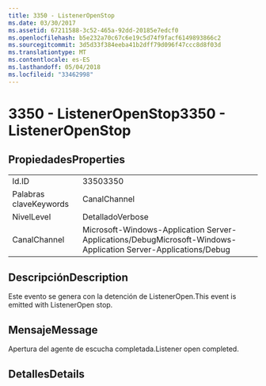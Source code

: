 ```yaml
---
title: 3350 - ListenerOpenStop
ms.date: 03/30/2017
ms.assetid: 67211588-3c52-465a-92dd-20185e7edcf0
ms.openlocfilehash: b5e232a70c67c6e19c5d74f9facf6149893866c2
ms.sourcegitcommit: 3d5d33f384eeba41b2dff79d096f47ccc8d8f03d
ms.translationtype: MT
ms.contentlocale: es-ES
ms.lasthandoff: 05/04/2018
ms.locfileid: "33462998"
---
```

# <a name="3350---listeneropenstop"></a><span data-ttu-id="9cf42-102">3350 - ListenerOpenStop</span><span class="sxs-lookup"><span data-stu-id="9cf42-102">3350 - ListenerOpenStop</span></span>
## <a name="properties"></a><span data-ttu-id="9cf42-103">Propiedades</span><span class="sxs-lookup"><span data-stu-id="9cf42-103">Properties</span></span>  
  
|||  
|-|-|  
|<span data-ttu-id="9cf42-104">Id.</span><span class="sxs-lookup"><span data-stu-id="9cf42-104">ID</span></span>|<span data-ttu-id="9cf42-105">3350</span><span class="sxs-lookup"><span data-stu-id="9cf42-105">3350</span></span>|  
|<span data-ttu-id="9cf42-106">Palabras clave</span><span class="sxs-lookup"><span data-stu-id="9cf42-106">Keywords</span></span>|<span data-ttu-id="9cf42-107">Canal</span><span class="sxs-lookup"><span data-stu-id="9cf42-107">Channel</span></span>|  
|<span data-ttu-id="9cf42-108">Nivel</span><span class="sxs-lookup"><span data-stu-id="9cf42-108">Level</span></span>|<span data-ttu-id="9cf42-109">Detallado</span><span class="sxs-lookup"><span data-stu-id="9cf42-109">Verbose</span></span>|  
|<span data-ttu-id="9cf42-110">Canal</span><span class="sxs-lookup"><span data-stu-id="9cf42-110">Channel</span></span>|<span data-ttu-id="9cf42-111">Microsoft-Windows-Application Server-Applications/Debug</span><span class="sxs-lookup"><span data-stu-id="9cf42-111">Microsoft-Windows-Application Server-Applications/Debug</span></span>|  
  
## <a name="description"></a><span data-ttu-id="9cf42-112">Descripción</span><span class="sxs-lookup"><span data-stu-id="9cf42-112">Description</span></span>  
 <span data-ttu-id="9cf42-113">Este evento se genera con la detención de ListenerOpen.</span><span class="sxs-lookup"><span data-stu-id="9cf42-113">This event is emitted with ListenerOpen stop.</span></span>  
  
## <a name="message"></a><span data-ttu-id="9cf42-114">Mensaje</span><span class="sxs-lookup"><span data-stu-id="9cf42-114">Message</span></span>  
 <span data-ttu-id="9cf42-115">Apertura del agente de escucha completada.</span><span class="sxs-lookup"><span data-stu-id="9cf42-115">Listener open completed.</span></span>  
  
## <a name="details"></a><span data-ttu-id="9cf42-116">Detalles</span><span class="sxs-lookup"><span data-stu-id="9cf42-116">Details</span></span>

